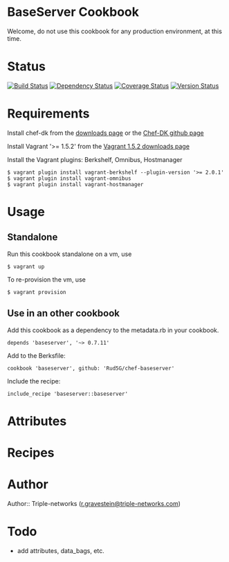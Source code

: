 # BaseServer Cookbook

Welcome, do not use this cookbook for any production environment, at this time.

# Status

[![Build Status](https://travis-ci.org/Rud5G/chef-baseserver.png?branch=master)](https://travis-ci.org/Rud5G/chef-baseserver)
[![Dependency Status](https://gemnasium.com/Rud5G/chef-baseserver.png)](https://gemnasium.com/Rud5G/chef-baseserver)
[![Coverage Status](https://coveralls.io/repos/Rud5G/chef-baseserver/badge.png?branch=master)](https://coveralls.io/r/Rud5G/chef-baseserver?branch=master)
[![Version Status](http://img.shields.io/badge/beta-0.7.11-blue.svg)](https://github.com/Rud5G/chef-baseserver)

# Requirements

Install chef-dk from the [downloads page](http://www.getchef.com/downloads/chef-dk/) or the [Chef-DK github page](https://github.com/opscode/chef-dk)

Install Vagrant '>= 1.5.2' from the [Vagrant 1.5.2 downloads page](http://www.vagrantup.com/download-archive/v1.5.2.html)

Install the Vagrant plugins: Berkshelf, Omnibus, Hostmanager

    $ vagrant plugin install vagrant-berkshelf --plugin-version '>= 2.0.1'
    $ vagrant plugin install vagrant-omnibus
    $ vagrant plugin install vagrant-hostmanager

# Usage

## Standalone

Run this cookbook standalone on a vm, use

    $ vagrant up

To re-provision the vm, use

    $ vagrant provision

## Use in an other cookbook

Add this cookbook as a dependency to the metadata.rb in your cookbook.

    depends 'baseserver', '~> 0.7.11'

Add to the Berksfile:

    cookbook 'baseserver', github: 'Rud5G/chef-baseserver'

Include the recipe:

    include_recipe 'baseserver::baseserver'

# Attributes

# Recipes

# Author

Author:: Triple-networks (<r.gravestein@triple-networks.com>)

# Todo

 * add attributes, data_bags, etc.

